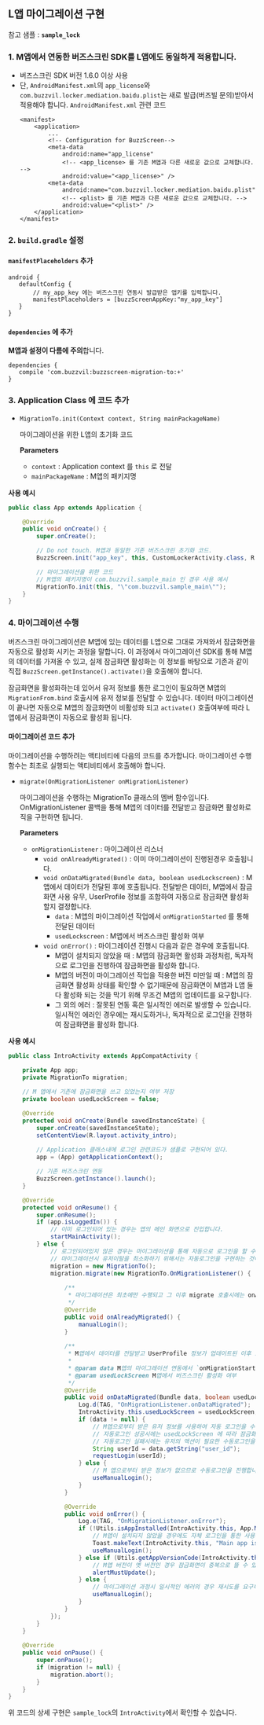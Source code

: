 ## L앱 마이그레이션 구현
참고 샘플 : **`sample_lock`**

### 1. M앱에서 연동한 버즈스크린 SDK를 L앱에도 동일하게 적용합니다.
- 버즈스크린 SDK 버전 1.6.0 이상 사용
- 단, `AndroidManifest.xml`의 `app_license`와 `com.buzzvil.locker.mediation.baidu.plist`는 새로 발급(버즈빌 문의)받아서 적용해야 합니다.
    `AndroidManifest.xml` 관련 코드
    ```
    <manifest>
        <application>
            ...
            <!-- Configuration for BuzzScreen-->
            <meta-data
                android:name="app_license"
                <!-- <app_license> 를 기존 M앱과 다른 새로운 값으로 교체합니다. -->
                android:value="<app_license>" />
            <meta-data
                android:name="com.buzzvil.locker.mediation.baidu.plist"
                <!-- <plist> 를 기존 M앱과 다른 새로운 값으로 교체합니다. -->
                android:value="<plist>" />
        </application>
    </manifest>
    ```

### 2. `build.gradle` 설정
       
#### `manifestPlaceholders` 추가

```
android {
   defaultConfig {
       // my_app_key 에는 버즈스크린 연동시 발급받은 앱키를 입력합니다.
       manifestPlaceholders = [buzzScreenAppKey:"my_app_key"]
   }
}
```

#### `dependencies` 에 추가
**M앱과 설정이 다름에 주의**합니다.

```
dependencies {
   compile 'com.buzzvil:buzzscreen-migration-to:+'
}
```

### 3. Application Class 에 코드 추가
- `MigrationTo.init(Context context, String mainPackageName)`

    마이그레이션을 위한 L앱의 초기화 코드

    **Parameters**
    - `context` : Application context 를 `this` 로 전달
    - `mainPackageName` : M앱의 패키지명


**사용 예시**

```java
public class App extends Application {

    @Override
    public void onCreate() {
        super.onCreate();

        // Do not touch. M앱과 동일한 기존 버즈스크린 초기화 코드.
        BuzzScreen.init("app_key", this, CustomLockerActivity.class, R.drawable.image_on_fail);

        // 마이그레이션을 위한 코드
        // M앱의 패키지명이 com.buzzvil.sample_main 인 경우 사용 예시
        MigrationTo.init(this, "\"com.buzzvil.sample_main\"");
    }
}

```

### 4. 마이그레이션 수행

버즈스크린 마이그레이션은 M앱에 있는 데이터를 L앱으로 그대로 가져와서 잠금화면을 자동으로 활성화 시키는 과정을 말합니다. 이 과정에서 마이그레이션 SDK를 통해 M앱의 데이터를 가져올 수 있고, 실제 잠금화면 활성화는 이 정보를 바탕으로 기존과 같이 직접 `BuzzScreen.getInstance().activate()`을 호출해야 합니다.

잠금화면을 활성화하는데 있어서 유저 정보를 통한 로그인이 필요하면 M앱의 `MigrationFrom.bind` 호출시에 유저 정보를 전달할 수 있습니다. 데이터 마이그레이션이 끝나면 자동으로 M앱의 잠금화면이 비활성화 되고 `activate()` 호출여부에 따라 L앱에서 잠금화면이 자동으로 활성화 됩니다.

#### 마이그레이션 코드 추가
마이그레이션을 수행하려는 액티비티에 다음의 코드를 추가합니다. 마이그레이션 수행 함수는 최초로 실행되는 액티비티에서 호출해야 합니다.

- `migrate(OnMigrationListener onMigrationListener)`

    마이그레이션을 수행하는 MigrationTo 클래스의 멤버 함수입니다. OnMigrationListener 콜백을 통해 M앱의 데이터를 전달받고 잠금화면 활성화로직을 구현하면 됩니다.

    **Parameters**
    - `onMigrationListener` : 마이그레이션 리스너
        - `void onAlreadyMigrated()` : 이미 마이그레이션이 진행된경우 호출됩니다.
        - `void onDataMigrated(Bundle data, boolean usedLockscreen)` : M앱에서 데이터가 전달된 후에 호출됩니다. 전달받은 데이터, M앱에서 잠금화면 사용 유무, UserProfile 정보를 조합하여 자동으로 잠금화면 활성화 할지 결정합니다.
            - `data` : M앱의 마이그레이션 작업에서 `onMigrationStarted` 를 통해 전달된 데이터
            - `usedLockscreen` : M앱에서 버즈스크린 활성화 여부
        - `void onError()` : 마이그레이션 진행시 다음과 같은 경우에 호출됩니다.
            - M앱이 설치되지 않았을 때 : M앱의 잠금화면 활성화 과정처럼, 독자적으로 로그인을 진행하여 잠금화면을 활성화 합니다.
            - M앱의 버전이 마이그레이션 작업을 적용한 버전 미만일 때 : M앱의 잠금화면 활성화 상태를 확인할 수 없기때문에 잠금화면이 M앱과 L앱 둘다 활성화 되는 것을 막기 위해 무조건 M앱의 업데이트를 요구합니다.
            - 그 외의 에러 : 잘못된 연동 혹은 일시적인 에러로 발생할 수 있습니다. 일시적인 에러인 경우에는 재시도하거나, 독자적으로 로그인을 진행하여 잠금화면을 활성화 합니다.
            
**사용 예시**
```java
public class IntroActivity extends AppCompatActivity {

    private App app;
    private MigrationTo migration;
    
    // M 앱에서 기존에 잠금화면을 쓰고 있었는지 여부 저장
    private boolean usedLockScreen = false;

    @Override
    protected void onCreate(Bundle savedInstanceState) {
        super.onCreate(savedInstanceState);
        setContentView(R.layout.activity_intro);
        
        // Application 클래스내에 로그인 관련코드가 샘플로 구현되어 있다.
        app = (App) getApplicationContext();

        // 기존 버즈스크린 연동
        BuzzScreen.getInstance().launch();
    }

    @Override
    protected void onResume() {
        super.onResume();
        if (app.isLoggedIn()) {
            // 이미 로그인되어 있는 경우는 앱의 메인 화면으로 진입합니다.
            startMainActivity();
        } else {
            // 로그인되어있지 않은 경우는 마이그레이션을 통해 자동으로 로그인을 할 수도 있고, 수동으로 로그인을 요청할 수도 있습니다.
            // 마이그레이션시 유저이탈을 최소화하기 위해서는 자동로그인을 구현하는 것이 좋습니다.
            migration = new MigrationTo();
            migration.migrate(new MigrationTo.OnMigrationListener() {
                
                /**
                 * 마이그레이션은 최초에만 수행되고 그 이후 migrate 호출시에는 onAlreadyMigrated()가 호출됩니다.
                 */
                @Override
                public void onAlreadyMigrated() {
                    manualLogin();
                }
                
                /**
                 * M앱에서 데이터를 전달받고 UserProfile 정보가 업데이트된 이후 호출됩니다.
                 *
                 * @param data M앱의 마이그레이션 연동에서 `onMigrationStarted` 를 통해 전달된 데이터
                 * @param usedLockScreen M앱에서 버즈스크린 활성화 여부
                 */
                @Override
                public void onDataMigrated(Bundle data, boolean usedLockScreen) {
                    Log.d(TAG, "OnMigrationListener.onDataMigrated");
                    IntroActivity.this.usedLockScreen = usedLockScreen;
                    if (data != null) {
                        // M앱으로부터 받은 유저 정보를 사용하여 자동 로그인을 수행합니다.
                        // 자동로그인 성공시에는 usedLockScreen 에 따라 잠금화면 활성화 여부를 선택합니다.
                        // 자동로그인 실패시에는 유저의 액션이 필요한 수동로그인을 진행합니다.
                        String userId = data.getString("user_id");
                        requestLogin(userId);
                    } else {
                        // M 앱으로부터 받은 정보가 없으므로 수동로그인을 진행합니다.
                        useManualLogin();
                    }
                }

                @Override
                public void onError() {
                    Log.e(TAG, "OnMigrationListener.onError");
                    if (!Utils.isAppInstalled(IntroActivity.this, App.MAIN_APP_PACKAGE)) {
                        // M앱이 설치되지 않았을 경우에도 자체 로그인을 통한 사용은 가능합니다.
                        Toast.makeText(IntroActivity.this, "Main app is not installed.\nPlease install it or login.", Toast.LENGTH_LONG).show();
                        useManualLogin();
                    } else if (Utils.getAppVersionCode(IntroActivity.this, App.MAIN_APP_PACKAGE) < SUPPORTED_MAIN_APP_VERSION) {
                        // M앱 버전이 옛 버전인 경우 잠금화면이 중복으로 뜰 수 있으므로 L앱 사용을 막고 M앱의 업데이트를 요구합니다.
                        alertMustUpdate();
                    } else {
                        // 마이그레이션 과정시 일시적인 에러의 경우 재시도를 요구하거나 수동로그인을 통해 진입가능합니다.
                        useManualLogin();
                    }
                }
            });
        }
    }
    
    @Override
    public void onPause() {
        super.onPause();
        if (migration != null) {
            migration.abort();    
        }
    }
}

```
위 코드의 상세 구현은 `sample_lock`의 `IntroActivity`에서 확인할 수 있습니다.      
        
